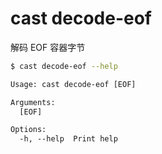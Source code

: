 # cast decode-eof

解码 EOF 容器字节

```bash
$ cast decode-eof --help
```

```txt
Usage: cast decode-eof [EOF]

Arguments:
  [EOF]  

Options:
  -h, --help  Print help
```